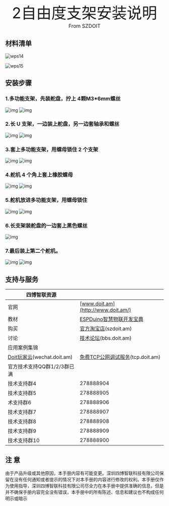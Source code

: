 <center><font size=10>2自由度支架安装说明</font></center>
<center><font size=3> From SZDOIT </font></center>

## 材料清单

![wps14](https://github.com/SmartArduino/zhdocs/raw/master/zhRobotArm/RobotArm/2DOFRobotArm/wps14.png)

![wps15](https://github.com/SmartArduino/zhdocs/raw/master/zhRobotArm/RobotArm/2DOFRobotArm/wps15.png)

## 安装步骤

### 1.多功能支架，先装舵盘，拧上 4颗M3*6mm螺丝

![img](https://github.com/SmartArduino/zhdocs/raw/master/zhRobotArm/RobotArm/2DOFRobotArm/wps1.png)
![img](https://github.com/SmartArduino/zhdocs/raw/master/zhRobotArm/RobotArm/2DOFRobotArm/wps2.png)

### 2.长 U 支架，一边装上舵盘，另一边套轴承和螺丝

![img](https://github.com/SmartArduino/zhdocs/raw/master/zhRobotArm/RobotArm/2DOFRobotArm/wps3.png)
![img](https://github.com/SmartArduino/zhdocs/raw/master/zhRobotArm/RobotArm/2DOFRobotArm/wps4.png)

### 3.套上多功能支架，用螺母锁住 2 个支架

![img](https://github.com/SmartArduino/zhdocs/raw/master/zhRobotArm/RobotArm/2DOFRobotArm/wps5.png)
![img](https://github.com/SmartArduino/zhdocs/raw/master/zhRobotArm/RobotArm/2DOFRobotArm/wps6.png)

### 4.舵机 4 个角上套上橡胶螺母 

![img](https://github.com/SmartArduino/zhdocs/raw/master/zhRobotArm/RobotArm/2DOFRobotArm/wps7.png)
![img](https://github.com/SmartArduino/zhdocs/raw/master/zhRobotArm/RobotArm/2DOFRobotArm/wps8.png)

### 5.舵机放进多功能支架，用螺母锁住 

![img](https://github.com/SmartArduino/zhdocs/raw/master/zhRobotArm/RobotArm/2DOFRobotArm/wps9.png)
![img](https://github.com/SmartArduino/zhdocs/raw/master/zhRobotArm/RobotArm/2DOFRobotArm/wps10.png)

### 6.长支架装舵盘的一边套上黑色螺丝 

![img](https://github.com/SmartArduino/zhdocs/raw/master/zhRobotArm/RobotArm/2DOFRobotArm/wps11.png)

### 7.最后装上第二个舵机。

![img](https://github.com/SmartArduino/zhdocs/raw/master/zhRobotArm/RobotArm/2DOFRobotArm/wps12.png)
![img](https://github.com/SmartArduino/zhdocs/raw/master/zhRobotArm/RobotArm/2DOFRobotArm/wps13.png)

## 支持与服务

| 四博智联资源                                        |                                                              |
| --------------------------------------------------- | ------------------------------------------------------------ |
| 官网                                                | [www.doit.am](http://www.doit.am/)                           |
| 教材                                                | [ESPDuino智慧物联开发宝典](https://item.taobao.com/item.htm?spm=a1z10.3-c.w4002-7420449993.9.Bgp1Ll&id=520583000610) |
| 购买                                                | [官方淘宝店](https://szdoit.taobao.com/)(szdoit.am)          |
| 讨论                                                | [技术论坛](http://bbs.doit.am/forum.php)(bbs.doit.am)        |
| 应用案例集锦                                        |                                                              |
| [Doit玩家云](http://wechat.doit.am)(wechat.doit.am) | [免费TCP公网调试服务](http://tcp.doit.am)(tcp.doit.am)       |
| 官方技术支持QQ群1/2/3群已满                         |                                                              |
| 技术支持群4                                         | 278888904                                                    |
| 技术支持群5                                         | 278888905                                                    |
| 术支持群6                                           | 278888906                                                    |
| 技术支持群7                                         | 278888907                                                    |
| 技术支持群8                                         | 278888908                                                    |
| 技术支持群9                                         | 278888909                                                    |
| 技术支持群10                                        | 278888900                                                    |

## 注 意

由于产品升级或其他原因，本手册内容有可能变更。深圳四博智联科技有限公司保留在没有任何通知或者提示的情况下对本手册的内容进行修改的权利。本手册仅作为使用指导，深圳四博智联科技有限公司尽全力在本手册中提供准确的信息，但是并不确保手册内容完全没有错误，本手册中的所有陈述、信息和建议也不构成任何明示或暗示